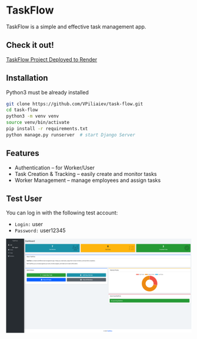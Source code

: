 # TaskFlow

TaskFlow is a simple and effective task management app.

## Check it out!

[TaskFlow Project Deployed to Render](https://task-flow-n42w.onrender.com)

## Installation

Python3 must be already installed

```bash
git clone https://github.com/VPiliaiev/task-flow.git
cd task-flow
python3 -m venv venv
source venv/bin/activate
pip install -r requirements.txt
python manage.py runserver  # start Django Server
```
## Features

* Authentication – for Worker/User
* Task Creation & Tracking – easily create and monitor tasks
* Worker Management – manage employees and assign tasks

## Test User

You can log in with the following test account:
* `Login:` user  
* `Password:` user12345

![Website Interface](Demo.png)

